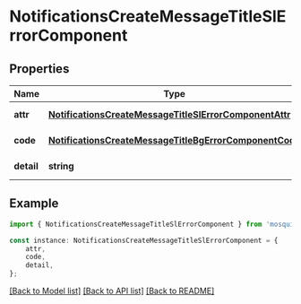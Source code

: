 # NotificationsCreateMessageTitleSlErrorComponent


## Properties

Name | Type | Description | Notes
------------ | ------------- | ------------- | -------------
**attr** | [**NotificationsCreateMessageTitleSlErrorComponentAttr**](NotificationsCreateMessageTitleSlErrorComponentAttr.md) |  | [default to undefined]
**code** | [**NotificationsCreateMessageTitleBgErrorComponentCode**](NotificationsCreateMessageTitleBgErrorComponentCode.md) |  | [default to undefined]
**detail** | **string** |  | [default to undefined]

## Example

```typescript
import { NotificationsCreateMessageTitleSlErrorComponent } from 'mosquito-alert';

const instance: NotificationsCreateMessageTitleSlErrorComponent = {
    attr,
    code,
    detail,
};
```

[[Back to Model list]](../README.md#documentation-for-models) [[Back to API list]](../README.md#documentation-for-api-endpoints) [[Back to README]](../README.md)

